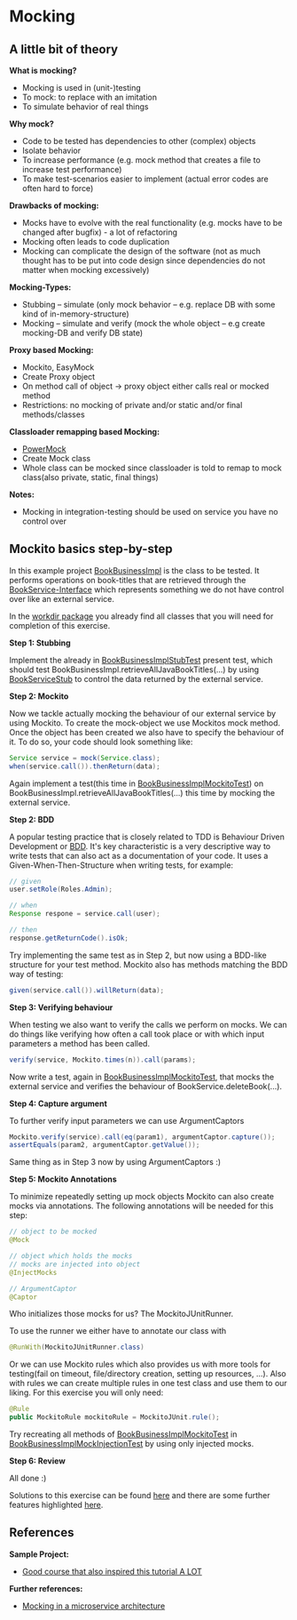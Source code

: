 # Mocking

## A little bit of theory

**What is mocking?**
 * Mocking is used in (unit-)testing
 * To mock: to replace with an imitation
 * To simulate behavior of real things
 
**Why mock?**
 * Code to be tested has dependencies to other (complex) objects
 * Isolate behavior
 * To increase performance (e.g. mock method that creates a file to increase test performance)
 * To make test-scenarios easier to implement (actual error codes are often hard to force)
 
**Drawbacks of mocking:**
 * Mocks have to evolve with the real functionality (e.g. mocks have to be changed after bugfix) - a lot of refactoring 
 * Mocking often leads to code duplication
 * Mocking can complicate the design of the software (not as much thought has to be put into code design since dependencies do not matter when mocking excessively)

**Mocking-Types:**
 * Stubbing – simulate (only mock behavior – e.g. replace DB with some kind of in-memory-structure)
 * Mocking – simulate and verify (mock the whole object – e.g create mocking-DB and verify DB state)
 
**Proxy based Mocking:**
 * Mockito, EasyMock
 * Create Proxy object
 * On method call of object -> proxy object either calls real or mocked method
 * Restrictions: no mocking of private and/or static and/or final methods/classes
 
**Classloader remapping based Mocking:**
 * [PowerMock](https://github.com/powermock/powermock)
 * Create Mock class
 * Whole class can be mocked since classloader is told to remap to mock class(also private, static, final things)

**Notes:**
 * Mocking in integration-testing should be used on service you have no control over

## Mockito basics step-by-step

In this example project [BookBusinessImpl](src\main\java\com\gepardec\tdd\BookBusinessImpl.java) is the class to be tested.
It performs operations on book-titles that are retrieved through the [BookService-Interface](src\test\java\com\gepardec\tdd\workdir\BookService.java)
which represents something we do not have control over like an external service.

In the [workdir package](src\test\java\com\gepardec\tdd\workdir) you already find all classes that you will need for completion of this exercise.

**Step 1: Stubbing**

Implement the already in [BookBusinessImplStubTest](src\test\java\com\gepardec\tdd\workdir\BookBusinessImplStubTest.java) present test, which should test
BookBusinessImpl.retrieveAllJavaBookTitles(...) by using [BookServiceStub](src\test\java\com\gepardec\tdd\workdir\BookServiceStub.java) to control the data returned by the external service.

**Step 2: Mockito**

Now we tackle actually mocking the behaviour of our external service by using Mockito. To create the mock-object we use Mockitos mock method.
Once the object has been created we also have to specify the behaviour of it. To do so, your code should look something like:
```java
Service service = mock(Service.class);
when(service.call()).thenReturn(data);
```
Again implement a test(this time in [BookBusinessImplMockitoTest](src\test\java\com\gepardec\tdd\workdir\BookBusinessImplMockitoTest.java)) on BookBusinessImpl.retrieveAllJavaBookTitles(...) this time by mocking the external service.

**Step 2: BDD**

A popular testing practice that is closely related to TDD is Behaviour Driven Development or
[BDD](https://www.tricentis.com/blog/bdd-behavior-driven-development/). It's key characteristic is a very descriptive way to write tests that can also
act as a documentation of your code. It uses a Given-When-Then-Structure when writing tests, for example:
```java
// given
user.setRole(Roles.Admin);

// when
Response respone = service.call(user);

// then
response.getReturnCode().isOk;
```
Try implementing the same test as in Step 2, but now using a BDD-like structure for your test method.
Mockito also has methods matching the BDD way of testing:
```java
given(service.call()).willReturn(data);
```

**Step 3: Verifying behaviour**

When testing we also want to verify the calls we perform on mocks. We can do things like verifying how often a call took place or with which input
parameters a method has been called.
```java
verify(service, Mockito.times(n)).call(params);
```
Now write a test, again in [BookBusinessImplMockitoTest](src\test\java\com\gepardec\tdd\workdir\BookBusinessImplMockitoTest.java), that mocks the 
external service and verifies the behaviour of BookService.deleteBook(...).

**Step 4: Capture argument**

To further verify input parameters we can use ArgumentCaptors
```java
Mockito.verify(service).call(eq(param1), argumentCaptor.capture());
assertEquals(param2, argumentCaptor.getValue());
```
Same thing as in Step 3 now by using ArgumentCaptors :)

**Step 5: Mockito Annotations**

To minimize repeatedly setting up mock objects Mockito can also create mocks via annotations. The following annotations will be needed for this step:
```java
// object to be mocked
@Mock

// object which holds the mocks
// mocks are injected into object
@InjectMocks

// ArgumentCaptor
@Captor
```
Who initializes those mocks for us? The MockitoJUnitRunner.

To use the runner we either have to annotate our class with

```java
@RunWith(MockitoJUnitRunner.class)
``` 
Or we can use Mockito rules which also provides us with more tools for testing(fail on timeout, file/directory creation, setting up resources, ...).
Also with rules we can create multiple rules in one test class and use them to our liking.
For this exercise you will only need:
```java
@Rule
public MockitoRule mockitoRule = MockitoJUnit.rule();
```

Try recreating all methods of [BookBusinessImplMockitoTest](src\test\java\com\gepardec\tdd\workdir\BookBusinessImplMockitoTest.java)
in [BookBusinessImplMockInjectionTest](src\test\java\com\gepardec\tdd\workdir\BookBusinessImplMockInjectionTest.java) by using only injected mocks.

**Step 6: Review**

All done :)

Solutions to this exercise can be found [here](src\test\java\com\gepardec\tdd\solution) and there are some further features highlighted [here](src\test\java\com\gepardec\tdd\additional).
 
## References

**Sample Project:**
 * [Good course that also inspired this tutorial A LOT](https://github.com/in28minutes/MockitoTutorialForBeginners)

**Further references:**
 * [Mocking in a microservice architecture](https://circleci.com/blog/how-to-test-software-part-i-mocking-stubbing-and-contract-testing/)
